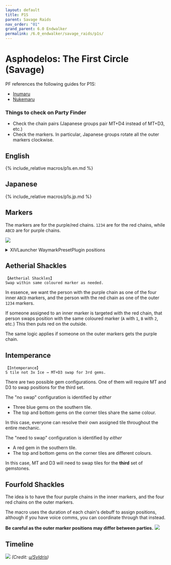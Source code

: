 ```yaml
---
layout: default
title: P1S
parent: Savage Raids
nav_order: "01"
grand_parent: 6.0 Endwalker
permalink: /6.0_endwalker/savage_raids/p1s/
---
```


# Asphodelos: The First Circle (Savage)

PF references the following guides for P1S:

- [Inumaru](https://youtu.be/Hb7zp2AUACA)
- [Nukemaru](https://youtu.be/6Q2IMu5cINQ)

### Things to check on Party Finder

- Check the chain pairs (Japanese groups pair MT+D4 instead of MT+D3, etc.)
- Check the markers. In particular, Japanese groups rotate all the outer
  markers clockwise.

## English

{% include_relative macros/p1s.en.md %}

## Japanese

{% include_relative macros/p1s.jp.md %}

## Markers

The markers are for the purple/red chains. `1234` are for the red chains, while
`ABCD` are for purple chains.

![]({{site.baseurl}}/images/6.0_endwalker/p1s/markers.jpg)
<details markdown=block>
<summary>XIVLauncher WaymarkPresetPlugin positions</summary>

```json
{
  "Name":"P1S (EN)",
  "MapID":809,
  "A":{"X":100.0,"Y":0.0,"Z":96.7,"ID":0,"Active":true},
  "B":{"X":103.3,"Y":0.0,"Z":100.0,"ID":1,"Active":true},
  "C":{"X":100.0,"Y":0.0,"Z":103.3,"ID":2,"Active":true},
  "D":{"X":96.7,"Y":0.0,"Z":100.0,"ID":3,"Active":true},
  "One":{"X":90.0,"Y":0.0,"Z":90.0,"ID":4,"Active":true},
  "Two":{"X":110.0,"Y":0.0,"Z":90.0,"ID":5,"Active":true},
  "Three":{"X":110.0,"Y":0.0,"Z":110.0,"ID":6,"Active":true},
  "Four":{"X":90.0,"Y":0.0,"Z":110.0,"ID":7,"Active":true}
}
```

```json
{
  "Name":"P1S (JP)",
  "MapID":809,
  "A":{"X":100.0,"Y":0.0,"Z":96.7,"ID":0,"Active":true},
  "B":{"X":103.3,"Y":0.0,"Z":100.0,"ID":1,"Active":true},
  "C":{"X":100.0,"Y":0.0,"Z":103.3,"ID":2,"Active":true},
  "D":{"X":96.7,"Y":0.0,"Z":100.0,"ID":3,"Active":true},
  "One":{"X":110.0,"Y":0.0,"Z":90.0,"ID":4,"Active":true},
  "Two":{"X":110.0,"Y":0.0,"Z":110.0,"ID":5,"Active":true},
  "Three":{"X":90.0,"Y":0.0,"Z":110.0,"ID":6,"Active":true},
  "Four":{"X":90.0,"Y":0.0,"Z":90.0,"ID":7,"Active":true}
}
```

</details>

## Aetherial Shackles

```
【Aetherial Shackles】
Swap within same coloured marker as needed.
```

In essence, we want the person with the purple chain as one of the four inner
`ABCD` markers, and the person with the red chain as one of the outer `1234`
markers.

If someone assigned to an inner marker is targeted with the red chain, that
person swaps position with the same coloured marker (`A` with `1`, `B` with
`2`, etc.) This then puts red on the outside.

The same logic applies if someone on the outer markers gets the purple chain.

## Intemperance

```
【Intemperance】
S tile not 3x Ice → MT+D3 swap for 3rd gems.
```

There are two possible gem configurations. One of them will require MT and D3
to swap positions for the third set.

The "no swap" configuration is identified by *either*

- Three blue gems on the southern tile.
- The top and bottom gems on the corner tiles share the same colour.

In this case, everyone can resolve their own assigned tile throughout the
entire mechanic.

The "need to swap" configuration is identified by *either*

- A red gem in the southern tile.
- The top and bottom gems on the corner tiles are different colours.

In this case, MT and D3 will need to swap tiles for the **third** set of
gemstones. 

## Fourfold Shackles

The idea is to have the four purple chains in the inner markers, and the four
red chains on the outer markers.

The macro uses the duration of each chain's debuff to assign positions,
although if you have voice comms, you can coordinate through that instead.

**Be careful as the outer marker positions may differ between parties.**
![]({{site.baseurl}}/images/6.0_endwalker/p1s/fourfold_shackles.jpg)

## Timeline

![](https://preview.redd.it/f2989qjawmb81.png?width=3200&format=png&auto=webp&s=6eb36b34199be0a4c2280b2d9a5fd19044291955)
*(Credit: [u/Syldris](https://www.reddit.com/r/ffxiv/comments/s35m0i/p1s_rotation_and_timeline/))*

<script data-goatcounter="https://xivjpraids.goatcounter.com/count"
        async src="//gc.zgo.at/count.js"></script>
